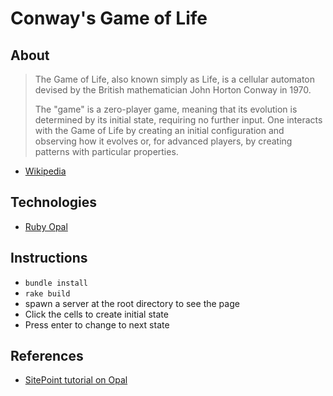 # Conway's Game of Life

## About

>The Game of Life, also known simply as Life, is a cellular automaton devised by the British mathematician John Horton Conway in 1970.
>
>The "game" is a zero-player game, meaning that its evolution is determined by its initial state, requiring no further input. One interacts with the Game of Life by creating an initial configuration and observing how it evolves or, for advanced players, by creating patterns with particular properties.

- [Wikipedia](http://en.wikipedia.org/wiki/Conway's_Game_of_Life)

## Technologies

* [Ruby Opal](https://opalrb.org)

## Instructions

* `bundle install`
* `rake build`
* spawn a server at the root directory to see the page
* Click the cells to create initial state
* Press enter to change to next state

## References

* [SitePoint tutorial on Opal](http://www.sitepoint.com/opal-ruby-browser-game-life/)
